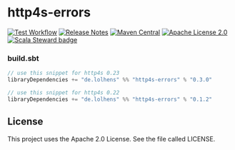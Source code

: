 # http4s-errors
[![Test Workflow](https://github.com/LolHens/http4s-errors/workflows/test/badge.svg)](https://github.com/LolHens/http4s-errors/actions?query=workflow%3Atest)
[![Release Notes](https://img.shields.io/github/release/LolHens/http4s-errors.svg?maxAge=3600)](https://github.com/LolHens/http4s-errors/releases/latest)
[![Maven Central](https://img.shields.io/maven-central/v/de.lolhens/http4s-errors_2.13)](https://search.maven.org/artifact/de.lolhens/http4s-errors_2.13)
[![Apache License 2.0](https://img.shields.io/github/license/LolHens/http4s-errors.svg?maxAge=3600)](https://www.apache.org/licenses/LICENSE-2.0)
[![Scala Steward badge](https://img.shields.io/badge/Scala_Steward-helping-blue.svg?style=flat&logo=data:image/png;base64,iVBORw0KGgoAAAANSUhEUgAAAA4AAAAQCAMAAAARSr4IAAAAVFBMVEUAAACHjojlOy5NWlrKzcYRKjGFjIbp293YycuLa3pYY2LSqql4f3pCUFTgSjNodYRmcXUsPD/NTTbjRS+2jomhgnzNc223cGvZS0HaSD0XLjbaSjElhIr+AAAAAXRSTlMAQObYZgAAAHlJREFUCNdNyosOwyAIhWHAQS1Vt7a77/3fcxxdmv0xwmckutAR1nkm4ggbyEcg/wWmlGLDAA3oL50xi6fk5ffZ3E2E3QfZDCcCN2YtbEWZt+Drc6u6rlqv7Uk0LdKqqr5rk2UCRXOk0vmQKGfc94nOJyQjouF9H/wCc9gECEYfONoAAAAASUVORK5CYII=)](https://scala-steward.org)

### build.sbt
```sbt
// use this snippet for http4s 0.23
libraryDependencies += "de.lolhens" %% "http4s-errors" % "0.3.0"

// use this snippet for http4s 0.22
libraryDependencies += "de.lolhens" %% "http4s-errors" % "0.1.2"
```

## License
This project uses the Apache 2.0 License. See the file called LICENSE.
